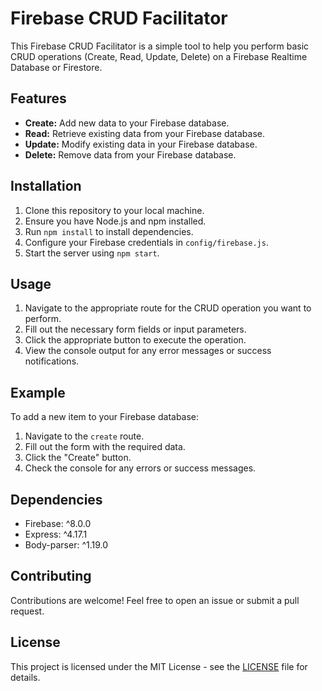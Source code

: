 # Firebase CRUD Facilitator

This Firebase CRUD Facilitator is a simple tool to help you perform basic CRUD operations (Create, Read, Update, Delete) on a Firebase Realtime Database or Firestore.

## Features

- **Create:** Add new data to your Firebase database.
- **Read:** Retrieve existing data from your Firebase database.
- **Update:** Modify existing data in your Firebase database.
- **Delete:** Remove data from your Firebase database.

## Installation

1. Clone this repository to your local machine.
2. Ensure you have Node.js and npm installed.
3. Run `npm install` to install dependencies.
4. Configure your Firebase credentials in `config/firebase.js`.
5. Start the server using `npm start`.

## Usage

1. Navigate to the appropriate route for the CRUD operation you want to perform.
2. Fill out the necessary form fields or input parameters.
3. Click the appropriate button to execute the operation.
4. View the console output for any error messages or success notifications.

## Example

To add a new item to your Firebase database:

1. Navigate to the `create` route.
2. Fill out the form with the required data.
3. Click the "Create" button.
4. Check the console for any errors or success messages.

## Dependencies

- Firebase: ^8.0.0
- Express: ^4.17.1
- Body-parser: ^1.19.0

## Contributing

Contributions are welcome! Feel free to open an issue or submit a pull request.

## License

This project is licensed under the MIT License - see the [LICENSE](LICENSE) file for details.
